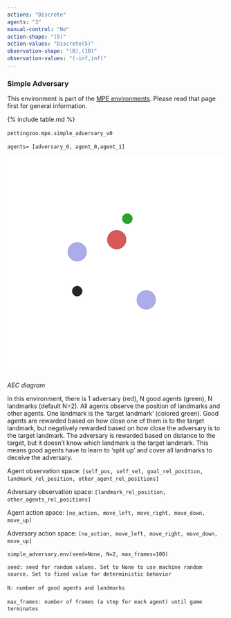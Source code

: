 ```yaml
---
actions: "Discrete"
agents: "3"
manual-control: "No"
action-shape: "(5)"
action-values: "Discrete(5)"
observation-shape: "(8),(10)"
observation-values: "(-inf,inf)"
---
```


### Simple Adversary

This environment is part of the [MPE environments](../mpe). Please read that page first for general information.

{% include table.md %}


`pettingzoo.mpe.simple_adversary_v0`

`agents= [adversary_0, agent_0,agent_1]`

![](mpe_simple_adversary.gif)

*AEC diagram*

In this environment, there is 1 adversary (red), N good agents (green), N landmarks (default N=2). All agents observe the position of landmarks and other agents. One landmark is the ‘target landmark’ (colored green). Good agents are rewarded based on how close one of them is to the target landmark, but negatively rewarded based on how close the adversary is to the target landmark. The adversary is rewarded based on distance to the target, but it doesn’t know which landmark is the target landmark. This means good agents have to learn to ‘split up’ and cover all landmarks to deceive the adversary.

Agent observation space: `[self_pos, self_vel, goal_rel_position, landmark_rel_position, other_agent_rel_positions]`

Adversary observation space: `[landmark_rel_position, other_agents_rel_positions]`

Agent action space: `[no_action, move_left, move_right, move_down, move_up]`

Adversary action space: `[no_action, move_left, move_right, move_down, move_up]`

```
simple_adversary.env(seed=None, N=2, max_frames=100)
```

```
seed: seed for random values. Set to None to use machine random source. Set to fixed value for deterministic behavior

N: number of good agents and landmarks

max_frames: number of frames (a step for each agent) until game terminates
```
